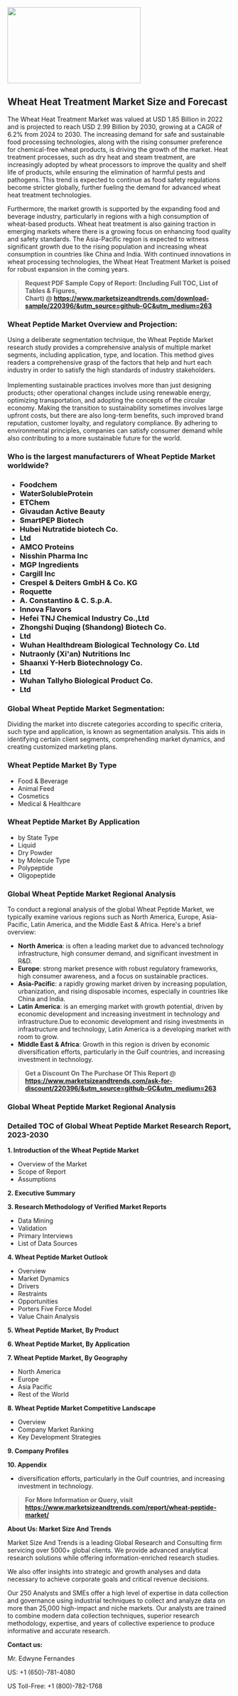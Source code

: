 <p><img class="alignnone size-medium wp-image-20088" src="https://ffe5etoiles.com/wp-content/uploads/2024/12/MST1-300x171.png" alt="" width="300" height="171" /></p><h2>Wheat Heat Treatment Market Size and Forecast</h2><p>The Wheat Heat Treatment Market was valued at USD 1.85 Billion in 2022 and is projected to reach USD 2.99 Billion by 2030, growing at a CAGR of 6.2% from 2024 to 2030. The increasing demand for safe and sustainable food processing technologies, along with the rising consumer preference for chemical-free wheat products, is driving the growth of the market. Heat treatment processes, such as dry heat and steam treatment, are increasingly adopted by wheat processors to improve the quality and shelf life of products, while ensuring the elimination of harmful pests and pathogens. This trend is expected to continue as food safety regulations become stricter globally, further fueling the demand for advanced wheat heat treatment technologies.</p><p>Furthermore, the market growth is supported by the expanding food and beverage industry, particularly in regions with a high consumption of wheat-based products. Wheat heat treatment is also gaining traction in emerging markets where there is a growing focus on enhancing food quality and safety standards. The Asia-Pacific region is expected to witness significant growth due to the rising population and increasing wheat consumption in countries like China and India. With continued innovations in wheat processing technologies, the Wheat Heat Treatment Market is poised for robust expansion in the coming years.</p></p><blockquote id="" class=""><strong>Request PDF Sample Copy of Report: (Including Full TOC, List of Tables &amp; Figures, Chart)&nbsp;@&nbsp;<strong><a href="https://www.marketsizeandtrends.com/download-sample/220396/&utm_source=github-GC&utm_medium=263" target="_blank">https://www.marketsizeandtrends.com/download-sample/220396/&utm_source=github-GC&utm_medium=263</a></strong></strong></blockquote><h3 id="" class="">Wheat Peptide Market&nbsp;Overview and Projection:</h3><p id="" class="">Using a deliberate segmentation technique, the Wheat Peptide Market research study provides a comprehensive analysis of multiple market segments, including application, type, and location. This method gives readers a comprehensive grasp of the factors that help and hurt each industry in order to satisfy the high standards of industry stakeholders. <br /> <br />Implementing sustainable practices involves more than just designing products; other operational changes include using renewable energy, optimizing transportation, and adopting the concepts of the circular economy. Making the transition to sustainability sometimes involves large upfront costs, but there are also long-term benefits, such improved brand reputation, customer loyalty, and regulatory compliance. By adhering to environmental principles, companies can satisfy consumer demand while also contributing to a more sustainable future for the world.</p><h3 id="" class="">Who is the largest manufacturers of&nbsp;Wheat Peptide Market worldwide?</h3><h3 class=""><p><ul><li>Foodchem </li><li> WaterSolubleProtein </li><li> ETChem </li><li> Givaudan Active Beauty </li><li> SmartPEP Biotech </li><li> Hubei Nutratide biotech Co. </li><li> Ltd </li><li> AMCO Proteins </li><li> Nisshin Pharma Inc </li><li> MGP Ingredients </li><li> Cargill Inc </li><li> Crespel & Deiters GmbH & Co. KG </li><li> Roquette </li><li> A. Constantino & C. S.p.A. </li><li> Innova Flavors </li><li> Hefei TNJ Chemical Industry Co.,Ltd </li><li> Zhongshi Duqing (Shandong) Biotech Co. </li><li> Ltd </li><li> Wuhan Healthdream Biological Technology Co. Ltd </li><li> Nutraonly (Xi'an) Nutritions Inc </li><li> Shaanxi Y-Herb Biotechnology Co. </li><li> Ltd </li><li> Wuhan Tallyho Biological Product Co. </li><li> Ltd</li></ul></p></h3><h3 id="" class="">Global&nbsp;Wheat Peptide Market Segmentation:</h3><p id="" class="">Dividing the market into discrete categories according to specific criteria, such type and application, is known as segmentation analysis. This aids in identifying certain client segments, comprehending market dynamics, and creating customized marketing plans.</p><h3 id="" class="">Wheat Peptide Market&nbsp;By Type</h3><p><p><ul><li>Food & Beverage</li><li> Animal Feed</li><li> Cosmetics</li><li> Medical & Healthcare</p></li></ul></p></p><h3 id="" class="">Wheat Peptide Market&nbsp;By Application</h3><p class=""><p><ul><li>by State Type</li><li> Liquid</li><li> Dry Powder</li><li> by Molecule Type</li><li> Polypeptide</li><li> Oligopeptide</li></ul></p></p><h3 id="" class="">Global Wheat Peptide Market Regional Analysis</h3><p id="" class="">To conduct a regional analysis of the global Wheat Peptide Market, we typically examine various regions such as North America, Europe, Asia-Pacific, Latin America, and the Middle East &amp; Africa. Here's a brief overview:</p><ul><li><strong>North America</strong>: is often a leading market due to advanced technology infrastructure, high consumer demand, and significant investment in R&amp;D.</li><li><strong>Europe</strong>: strong market presence with robust regulatory frameworks, high consumer awareness, and a focus on sustainable practices.</li><li><strong>Asia-Pacific</strong>: a rapidly growing market driven by increasing population, urbanization, and rising disposable incomes, especially in countries like China and India.</li><li><strong>Latin America</strong>: is an emerging market with growth potential, driven by economic development and increasing investment in technology and infrastructure.Due to economic development and rising investments in infrastructure and technology, Latin America is a developing market with room to grow.</li><li><strong>Middle East &amp; Africa</strong>: Growth in this region is driven by economic diversification efforts, particularly in the Gulf countries, and increasing investment in technology.</li></ul><blockquote id="" class=""><strong>Get a Discount On The Purchase Of This Report @ <strong><a href="https://www.marketsizeandtrends.com/ask-for-discount/220396/&utm_source=github-GC&utm_medium=263" target="_blank">https://www.marketsizeandtrends.com/ask-for-discount/220396/&utm_source=github-GC&utm_medium=263</a></strong></strong></blockquote><h3 id="" class="">Global Wheat Peptide Market Regional Analysis</h3><h3 id="" class="">Detailed TOC of Global Wheat Peptide Market Research Report, 2023-2030</h3><p id="" class=""><strong>1. Introduction of the Wheat Peptide Market</strong></p><ul><li>Overview of the Market</li><li>Scope of Report</li><li>Assumptions</li></ul><p id="" class=""><strong>2. Executive Summary</strong></p><p id="" class=""><strong>3. Research Methodology of Verified Market Reports</strong></p><ul><li>Data Mining</li><li>Validation</li><li>Primary Interviews</li><li>List of Data Sources</li></ul><p id="" class=""><strong>4. Wheat Peptide Market Outlook</strong></p><ul><li>Overview</li><li>Market Dynamics</li><li>Drivers</li><li>Restraints</li><li>Opportunities</li><li>Porters Five Force Model</li><li>Value Chain Analysis</li></ul><p id="" class=""><strong>5. Wheat Peptide Market, By Product</strong></p><p id="" class=""><strong>6. Wheat Peptide Market, By Application</strong></p><p id="" class=""><strong>7. Wheat Peptide Market, By Geography</strong></p><ul><li>North America</li><li>Europe</li><li>Asia Pacific</li><li>Rest of the World</li></ul><p id="" class=""><strong>8. Wheat Peptide Market Competitive Landscape</strong></p><ul><li>Overview</li><li>Company Market Ranking</li><li>Key Development Strategies</li></ul><p id="" class=""><strong>9. Company Profiles</strong></p><p id="" class=""><strong>10. Appendix</strong></p><ul><li>diversification efforts, particularly in the Gulf countries, and increasing investment in technology.</li></ul><blockquote id="" class=""><strong>For More Information or Query, visit <strong><strong><a href="https://www.marketsizeandtrends.com/report/wheat-peptide-market/" target="_blank">https://www.marketsizeandtrends.com/report/wheat-peptide-market/</a></strong></strong></strong></blockquote><p id="" class=""><strong>About Us: Market Size And Trends</strong></p><p id="" class="">Market Size And Trends is a leading Global Research and Consulting firm servicing over 5000+ global clients. We provide advanced analytical research solutions while offering information-enriched research studies.</p><p id="" class="">We also offer insights into strategic and growth analyses and data necessary to achieve corporate goals and critical revenue decisions.</p><p id="" class="">Our 250 Analysts and SMEs offer a high level of expertise in data collection and governance using industrial techniques to collect and analyze data on more than 25,000 high-impact and niche markets. Our analysts are trained to combine modern data collection techniques, superior research methodology, expertise, and years of collective experience to produce informative and accurate research.</p><p id="" class=""><strong>Contact us:</strong></p><p id="" class="">Mr. Edwyne Fernandes</p><p id="" class="">US: +1 (650)-781-4080</p><p id="" class="">US Toll-Free: +1 (800)-782-1768</p>
